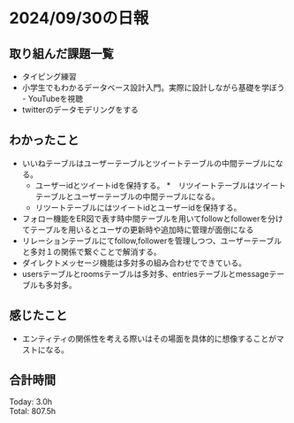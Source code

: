 # 2024/09/30の日報
## 取り組んだ課題一覧
* タイピング練習
* 小学生でもわかるデータベース設計入門。実際に設計しながら基礎を学ぼう - YouTubeを視聴
* twitterのデータモデリングをする
## わかったこと
* いいねテーブルはユーザーテーブルとツイートテーブルの中間テーブルになる。
  *  ユーザーidとツイートidを保持する。
*　リツイートテーブルはツイートテーブルとユーザーテーブルの中間テーブルになる。
  *  リツートテーブルにはツイートidとユーザーidを保持する。
*  フォロー機能をER図で表す時中間テーブルを用いてfollowとfollowerを分けてテーブルを用いるとユーザの更新時や追加時に管理が面倒になる
  *  リレーションテーブルにてfollow,followerを管理しつつ、ユーザーテーブルと多対１の関係で繋ぐことで解消する。
*  ダイレクトメッセージ機能は多対多の組み合わせでできている。
  *  usersテーブルとroomsテーブルは多対多、entriesテーブルとmessageテーブルも多対多。           
## 感じたこと
*  エンティティの関係性を考える際いはその場面を具体的に想像することがマストになる。
## 合計時間  
Today: 3.0h<br>
Total: 807.5h
